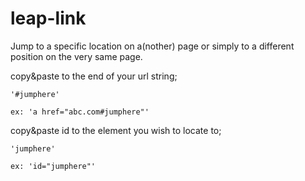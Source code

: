 # leap-link
Jump to a specific location on a(nother) page or simply to a different position on the very same page.

copy&paste to the end of your url string;
```
'#jumphere'

ex: 'a href="abc.com#jumphere"'
```

copy&paste id to the element you wish to locate to;
```
'jumphere'

ex: 'id="jumphere"'
```
